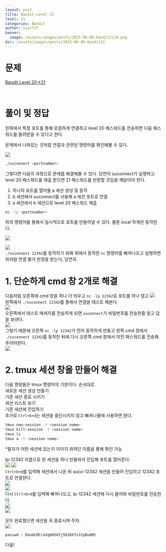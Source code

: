 ```yaml
---
layout: post
title: Bandit Level 21
level: 21
categories: Bandit
author: ScorTnT
banner:
  image: /assets/images/posts/2025-06-06-bandit21/0.png
dir: /assets/images/posts/2025-06-06-bandit21
---
```


# 문제

[Bandit Level 20->21](https://overthewire.org/wargames/bandit/bandit{{page.level}}.html)

<br> <!--
![]({{page.dir}}/0.png) 
mkdir ./assets/images/posts/2025-06-06-bandit21
`passwd : 0qXahG8ZjOVMN9Ghs7iOWsCfZyXOUbYO`
bash
openssl s_client localhost:30001
ssh -p 2220 bandit17@bandit.labs.overthewire.org -i 17_rsa
ssh -p 2220 bandit20@bandit.labs.overthewire.org
-->

# 풀이 및 정답
한쪽에서 특정 포트를 통해 로컬하게 연결하고 level 20 패스워드를 전송하면 다음 패스워드를 돌려받을 수 있다고 한다.  

문제에서 나와있는 것처럼 연결과 관련된 명령어를 확인해볼 수 있다.  
  
![]({{page.dir}}/0.png)  
  
```bash
./suconnect <portnumber>
```
  
그렇다면 다음의 과정으로 문제를 해결해볼 수 있다.
당연히 suconnect가 실행하고 level 20 패스워드를 제출 받으면 21 패스워드를 반환할 것임을 깨달아야 한다.  
  
1) 하나의 포트를 열어둘 a 세션 생성 및 동작
2) b 세션에서 suconnect를 사용해 a 세션 포트로 연결
3) a 세션에서 b 세션으로 level 20 패스워드 제출
  
```bash
nc -lp <portnumber>
```
위의 명령어를 통해서 일시적으로 포트를 만들어낼 수 있다. 물론 local 하게만 동작한다.  

![]({{page.dir}}/1.png)  

![]({{page.dir}}/2.png)  
`./suconnect 12342`를 동작하기 위해 위에서 동작한 `nc` 명령어를 빠져나오고 실행하면 위처럼 연결 불가 판정을 받는다, 당연히.  

# 1. 단순하게 cmd 창 2개로 해결
다음처럼 오른쪽에 cmd 창을 하나 더 띄우고 `nc -lp 12342`로 포트를 하나 열고
![]({{page.dir}}/3.png)  
왼쪽에서 `./suconnect 12342`를 통해서 연결을 테스트 해본다.  
![]({{page.dir}}/4.png)  
오른쪽에서 테스트 메세지를 전송하게 되면 `suconnect`가 비밀번호를 전송한줄 알고 답을 보낸다.   
![]({{page.dir}}/5.png)  
그렇기 때문에 오른쪽 `nc -lp 12342`가 먼저 동작하게 만들고 왼쪽 cmd 창에서 `./suconnect 12342`를 동작한 뒤에 다시 오른쪽 cmd 창에서 이전 패스워드를 전송해 주어야한다.   
![]({{page.dir}}/6.png)  
  
  
  
# 2. tmux 세션 창을 만들어 해결

다음 명령들은 tmux 명령어의 기본이다. 순서대로  
새로운 세션 생성 만들기  
기존 세션 종료 시키기  
세션 리스트 보기  
기존 세션에 진입하기  
추가로 `Ctrl+b+d`는 세션을 중단시키지 않고 빠져나올때 사용하면 된다.  

```bash
tmux new-session -t <session name>
tmux kill-session -t <session name>
tmux ls
tmux a -t <session name>
```

*필자가 어떤 세션에 있는지 이미지 좌하단 이름을 통해 확인 가능

lp-12342 이름으로 된 세션을 하나 만들어서 진입해 포트를 열어준다.  
![]({{page.dir}}/7.png)
![]({{page.dir}}/8.png)  
`Ctrl+b+d`를 입력해 세션에서 나온 뒤 suco-12342 세션을 만들어 진입하고 12342 포트로 연결한다.  
![]({{page.dir}}/12.png)  
![]({{page.dir}}/9.png)  
다시 `Ctrl+b+d`를 입력해 빠져나오고, lp-12342 세션에 다시 들어와 비밀번호를 전송한다.  
![]({{page.dir}}/10.png)  
![]({{page.dir}}/11.png)  

모두 완료했으면 세션을 꼭 종료시켜 주자.  
![]({{page.dir}}/13.png)  

`passwd : EeoULMCra2q0dSkYj561DX7s1CpBuOBt`

다음!